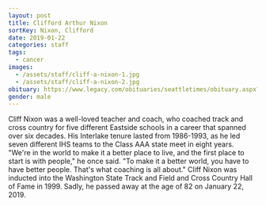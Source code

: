 ```yaml
---
layout: post
title: Clifford Arthur Nixon
sortKey: Nixon, Clifford
date: 2019-01-22
categories: staff
tags:
  - cancer
images:
  - /assets/staff/cliff-a-nixon-1.jpg
  - /assets/staff/cliff-a-nixon-2.jpg
obituary: https://www.legacy.com/obituaries/seattletimes/obituary.aspx?n=clifford-arthur-nixon&pid=191377436
gender: male
---
```

Cliff Nixon was a well-loved teacher and coach, who coached track and cross country for five different Eastside schools in a career that spanned over six decades. His Interlake tenure lasted from 1986-1993, as he led seven different IHS teams to the Class AAA state meet in eight years. "We're in the world to make it a better place to live, and the first place to start is with people," he once said. "To make it a better world, you have to have better people. That's what coaching is all about." Cliff Nixon was inducted into the Washington State Track and Field and Cross Country Hall of Fame in 1999. Sadly, he passed away at the age of 82 on January 22, 2019.
